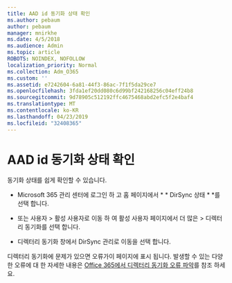 ```yaml
---
title: AAD id 동기화 상태 확인
ms.author: pebaum
author: pebaum
manager: mnirkhe
ms.date: 4/5/2018
ms.audience: Admin
ms.topic: article
ROBOTS: NOINDEX, NOFOLLOW
localization_priority: Normal
ms.collection: Adm_O365
ms.custom: ''
ms.assetid: e7242604-6a81-44f3-86ac-7f1f5da29ce7
ms.openlocfilehash: 3fda1ef20dd080c6d99bf242168256c04eff24b8
ms.sourcegitcommit: 9d78905c512192ffc4675468abd2efc5f2e4baf4
ms.translationtype: MT
ms.contentlocale: ko-KR
ms.lasthandoff: 04/23/2019
ms.locfileid: "32408365"
---
```

# <a name="check-aad-identity-sync-status"></a>AAD id 동기화 상태 확인

동기화 상태를 쉽게 확인할 수 있습니다. 
  
- Microsoft 365 관리 센터에 로그인 하 고 홈 페이지에서 * * DirSync 상태 * *를 선택 합니다. 
    
- 또는 사용자 \> 활성 사용자로 이동 하 여 활성 사용자 페이지에서 더 많은 \> 디렉터리 동기화를 선택 합니다.
    
- 디렉터리 동기화 창에서 DirSync 관리로 이동을 선택 합니다. 
    
디렉터리 동기화에 문제가 있으면 오류가이 페이지에 표시 됩니다. 발생할 수 있는 다양 한 오류에 대 한 자세한 내용은 [Office 365에서 디렉터리 동기화 오류 파악](https://support.office.com/article/b4fc07a5-97ea-4ca6-9692-108acab74067)를 참조 하세요.
  

